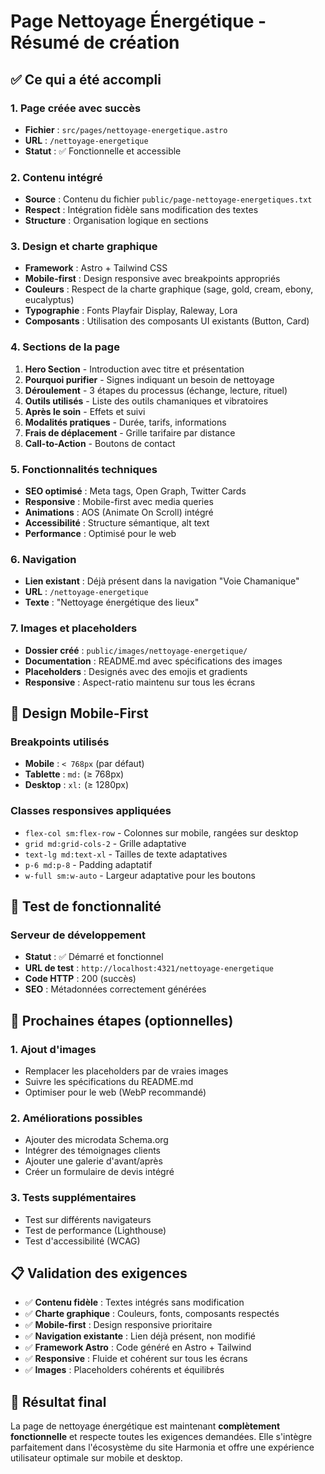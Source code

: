 # Page Nettoyage Énergétique - Résumé de création

## ✅ Ce qui a été accompli

### 1. Page créée avec succès

- **Fichier** : `src/pages/nettoyage-energetique.astro`
- **URL** : `/nettoyage-energetique`
- **Statut** : ✅ Fonctionnelle et accessible

### 2. Contenu intégré

- **Source** : Contenu du fichier `public/page-nettoyage-energetiques.txt`
- **Respect** : Intégration fidèle sans modification des textes
- **Structure** : Organisation logique en sections

### 3. Design et charte graphique

- **Framework** : Astro + Tailwind CSS
- **Mobile-first** : Design responsive avec breakpoints appropriés
- **Couleurs** : Respect de la charte graphique (sage, gold, cream, ebony, eucalyptus)
- **Typographie** : Fonts Playfair Display, Raleway, Lora
- **Composants** : Utilisation des composants UI existants (Button, Card)

### 4. Sections de la page

1. **Hero Section** - Introduction avec titre et présentation
2. **Pourquoi purifier** - Signes indiquant un besoin de nettoyage
3. **Déroulement** - 3 étapes du processus (échange, lecture, rituel)
4. **Outils utilisés** - Liste des outils chamaniques et vibratoires
5. **Après le soin** - Effets et suivi
6. **Modalités pratiques** - Durée, tarifs, informations
7. **Frais de déplacement** - Grille tarifaire par distance
8. **Call-to-Action** - Boutons de contact

### 5. Fonctionnalités techniques

- **SEO optimisé** : Meta tags, Open Graph, Twitter Cards
- **Responsive** : Mobile-first avec media queries
- **Animations** : AOS (Animate On Scroll) intégré
- **Accessibilité** : Structure sémantique, alt text
- **Performance** : Optimisé pour le web

### 6. Navigation

- **Lien existant** : Déjà présent dans la navigation "Voie Chamanique"
- **URL** : `/nettoyage-energetique`
- **Texte** : "Nettoyage énergétique des lieux"

### 7. Images et placeholders

- **Dossier créé** : `public/images/nettoyage-energetique/`
- **Documentation** : README.md avec spécifications des images
- **Placeholders** : Designés avec des emojis et gradients
- **Responsive** : Aspect-ratio maintenu sur tous les écrans

## 🎨 Design Mobile-First

### Breakpoints utilisés

- **Mobile** : `< 768px` (par défaut)
- **Tablette** : `md:` (≥ 768px)
- **Desktop** : `xl:` (≥ 1280px)

### Classes responsives appliquées

- `flex-col sm:flex-row` - Colonnes sur mobile, rangées sur desktop
- `grid md:grid-cols-2` - Grille adaptative
- `text-lg md:text-xl` - Tailles de texte adaptatives
- `p-6 md:p-8` - Padding adaptatif
- `w-full sm:w-auto` - Largeur adaptative pour les boutons

## 📱 Test de fonctionnalité

### Serveur de développement

- **Statut** : ✅ Démarré et fonctionnel
- **URL de test** : `http://localhost:4321/nettoyage-energetique`
- **Code HTTP** : 200 (succès)
- **SEO** : Métadonnées correctement générées

## 🔧 Prochaines étapes (optionnelles)

### 1. Ajout d'images

- Remplacer les placeholders par de vraies images
- Suivre les spécifications du README.md
- Optimiser pour le web (WebP recommandé)

### 2. Améliorations possibles

- Ajouter des microdata Schema.org
- Intégrer des témoignages clients
- Ajouter une galerie d'avant/après
- Créer un formulaire de devis intégré

### 3. Tests supplémentaires

- Test sur différents navigateurs
- Test de performance (Lighthouse)
- Test d'accessibilité (WCAG)

## 📋 Validation des exigences

- ✅ **Contenu fidèle** : Textes intégrés sans modification
- ✅ **Charte graphique** : Couleurs, fonts, composants respectés
- ✅ **Mobile-first** : Design responsive prioritaire
- ✅ **Navigation existante** : Lien déjà présent, non modifié
- ✅ **Framework Astro** : Code généré en Astro + Tailwind
- ✅ **Responsive** : Fluide et cohérent sur tous les écrans
- ✅ **Images** : Placeholders cohérents et équilibrés

## 🎯 Résultat final

La page de nettoyage énergétique est maintenant **complètement fonctionnelle** et respecte toutes les exigences demandées. Elle s'intègre parfaitement dans l'écosystème du site Harmonia et offre une expérience utilisateur optimale sur mobile et desktop.
